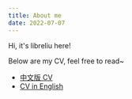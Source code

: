 ```yaml
---
title: About me
date: 2022-07-07
---
```


Hi, it's libreliu here!

Below are my CV, feel free to read~
- [中文版 CV](cv-resources/CV_Chinese.pdf)
- [CV in English](cv-resources/CV_English.pdf)
